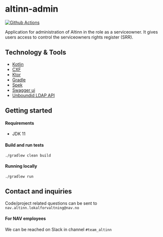 # altinn-admin

[![Github Actions](https://github.com/navikt/altinn-admin/workflows/Build,%20push,%20and%20deploy/badge.svg)](https://github.com/navikt/altinn-admin/actions?query=workflow%3A%22Build%2C+push%2C+and+deploy%22)

Application for administration of Altinn in the role as a serviceowner. It gives users access to control the 
serviceowners rights register (SRR). 

## Technology & Tools

* [Kotlin](https://kotlinlang.org)
* [CXF](https://cxf.apache.org)
* [Ktor](https://ktor.io/)
* [Gradle](https://gradle.org)
* [Spek](http://spekframework.org)
* [Swagger ui](https://swagger.io/tools/swagger-ui/)
* [Unboundid LDAP API](https://ldap.com/unboundid-ldap-sdk-for-java/)

## Getting started


#### Requirements

* JDK 11

#### Build and run tests

`./gradlew clean build`

#### Running locally

`./gradlew run`

## Contact and inquiries

Code/project related questions can be sent to `nav.altinn.lokalforvaltning@nav.no`

#### For NAV employees
We can be reached on Slack in channel `#team_altinn`
